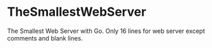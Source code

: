 # TheSmallestWebServer
The Smallest Web Server with Go.
Only 16 lines for web server except comments and blank lines.